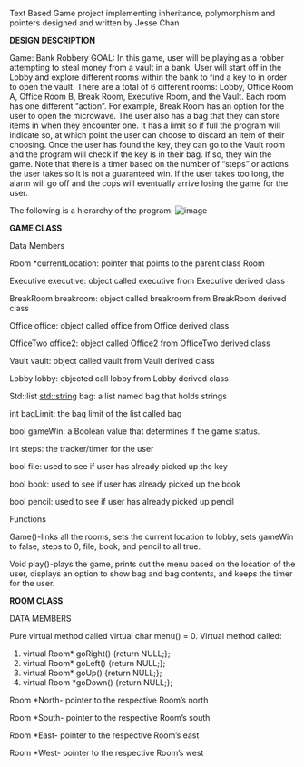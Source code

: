 Text Based Game project implementing inheritance, polymorphism and pointers 
designed and written by Jesse Chan

**DESIGN DESCRIPTION**

Game: Bank Robbery
GOAL: In this game, user will be playing as a robber attempting to steal money
from a vault in a bank. User will start off in the Lobby and explore different
rooms within the bank to find a key to in order to open the vault. There are a
total of 6 different rooms: Lobby, Office Room A, Office Room B, Break Room,
Executive Room, and the Vault. Each room has one different “action”. For
example, Break Room has an option for the user to open the microwave. The
user also has a bag that they can store items in when they encounter one. It has a
limit so if full the program will indicate so, at which point the user can choose to
discard an item of their choosing. Once the user has found the key, they can go to
the Vault room and the program will check if the key is in their bag. If so, they
win the game. Note that there is a timer based on the number of “steps” or
actions the user takes so it is not a guaranteed win. If the user takes too long, the
alarm will go off and the cops will eventually arrive losing the game for the user.

The following is a hierarchy of the program:
![image](https://user-images.githubusercontent.com/13804972/44624032-a1ec9f80-a896-11e8-8eac-f055646ac49b.png)



**GAME CLASS**

Data Members

Room *currentLocation: pointer that points to the parent class Room

Executive executive: object called executive from Executive derived class

BreakRoom breakroom: object called breakroom from BreakRoom derived class

Office office: object called office from Office derived class

OfficeTwo office2: object called Office2 from OfficeTwo derived class

Vault vault: object called vault from Vault derived class

Lobby lobby: objected call lobby from Lobby derived class

Std::list <std::string> bag: a list named bag that holds strings

int bagLimit: the bag limit of the list called bag

bool gameWin: a Boolean value that determines if the game status.

int steps: the tracker/timer for the user

bool file: used to see if user has already picked up the key

bool book: used to see if user has already picked up the book

bool pencil: used to see if user has already picked up pencil

Functions

Game()-links all the rooms, sets the current location to lobby, sets gameWin to
false, steps to 0, file, book, and pencil to all true.

Void play()-plays the game, prints out the menu based on the location of the
user, displays an option to show bag and bag contents, and keeps the timer for
the user.



**ROOM CLASS**

DATA MEMBERS

Pure virtual method called virtual char menu() = 0.
Virtual method called:
1) virtual Room* goRight() {return NULL;};
2) virtual Room* goLeft() {return NULL;};
3) virtual Room* goUp() {return NULL;};
4) virtual Room *goDown() {return NULL;};

Room *North- pointer to the respective Room’s north

Room *South- pointer to the respective Room’s south

Room *East- pointer to the respective Room’s east

Room *West- pointer to the respective Room’s west

